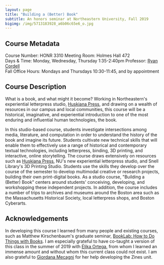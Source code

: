 ```yaml
---
layout: page
title: "Building a (Better) Book"
subtitle: An honors seminar at Northeastern University, Fall 2019
bigimg: /img/5713183928_a6b06c65e6_o.jpg
---
```


## Course Metadata

Course Number: HONR 3310
Meeting Room: Holmes Hall 472  
Days & Time: Monday, Wednesday, Thursday 1:35-2:40pm 
Professor: [Ryan Cordell](mailto:r.cordell@northeastern.edu)  
Fall Office Hours: Mondays and Thursdays 10:30-11:45, and by appointment

## Course Description

What is a book, and what might it become? Working in Northeastern's experiential letterpress studio, [Huskiana Press](https://cssh.northeastern.edu/huskiana/), and drawing on a wealth of resources in our campus and local communities, this course will be a historical, imaginative, and experiential introduction to one of the most enduring and influential human technologies, the book.

In this studio-based course, students investigate intersections among media, literature, and computation in order to understand the history of the book and imagine its future. Students cultivate new technical skills that will enable them to effectively use a range of historical and contemporary textual technologies, including letterpress, binding, 3D printing, and interactive, online storytelling.  The course draws extensively on resources such as [Huskiana Press](https://cssh.northeastern.edu/huskiana/), NU's new experiential letterpress studio, and Snell Library's 3D Printing Studio. Students use the skills they develop over the course of the semester to develop multimodal creative or research projects, building their own print-digital books. As a studio course, "Building a (Better) Book" centers around students' conceiving, developing, and workshopping these independent projects. In addition, the course includes a number of trips to archives and museums around the Boston area such as the Massachusetts Historical Society, local letterpress shops, and Boston Cyberarts.

## Acknowledgements

In developing this course I learned from many people and existing courses, such as Matthew Kirschenbaum's graduate seminar, [BookLab: How to Do Things with Books](https://hcommons.org/deposits/objects/hc:22598/datastreams/CONTENT/content). I am especially grateful to have co-taught a version of this class in the summer of 2019 with [Élika Ortega](https://elikaortega.net/), from whom I learned an immense amount and without whom this current class could not exist. I am also grateful to [Giordana Mecagni](https://giordanamecagni.wordpress.com/) for her help developing the Zines unit. 